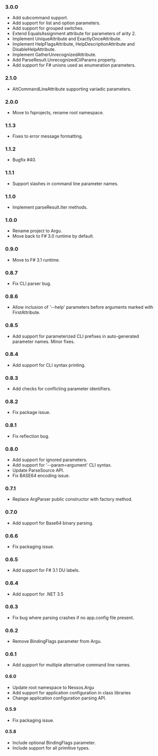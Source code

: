 ### 3.0.0
* Add subcommand support.
* Add support for list and option parameters.
* Add support for grouped switches.
* Extend EqualsAssignment attribute for parameters of arity 2.
* Implement UniqueAttribute and ExactlyOnceAttribute.
* Implement HelpFlagsAttribute, HelpDescriptionAttribute and DisableHelpAttribute.
* Implement GatherUnrecognizedAttribute.
* Add ParseResult.UnrecognizedCliParams property.
* Add support for F# unions used as enumeration parameters.

### 2.1.0
* AltCommandLineAttribute supporting variadic parameters.

### 2.0.0
* Move to fsprojects, rename root namespace.

### 1.1.3
* Fixes to error message formatting.

### 1.1.2
* Bugfix #40.

### 1.1.1
* Support slashes in command line parameter names.

### 1.1.0
* Implement parseResult.Iter methods.

### 1.0.0
* Rename project to Argu.
* Move back to F# 3.0 runtime by default.

### 0.9.0
* Move to F# 3.1 runtime.

### 0.8.7
* Fix CLI parser bug.

### 0.8.6
* Allow inclusion of '--help' parameters before arguments marked with FirstAttribute.

### 0.8.5
* Add support for parameterized CLI prefixes in auto-generated parameter names. Minor fixes.

### 0.8.4
* Add support for CLI syntax printing.

### 0.8.3
* Add checks for conflicting parameter identifiers.

### 0.8.2
* Fix package issue.

### 0.8.1
* Fix reflection bug.

### 0.8.0
* Add support for ignored parameters.
* Add support for '--param=argument' CLI syntax.
* Update ParseSource API.
* Fix BASE64 encoding issue.

### 0.7.1
* Replace ArgParser public constructor with factory method.

### 0.7.0
* Add support for Base64 binary parsing.

### 0.6.6
* Fix packaging issue.

### 0.6.5
* Add support for F# 3.1 DU labels.

### 0.6.4
* Add support for .NET 3.5

### 0.6.3
* Fix bug where parsing crashes if no app.config file present.

### 0.6.2
* Remove BindingFlags parameter from Argu.

### 0.6.1
* Add support for multiple alternative command line names.

#### 0.6.0
* Update root namespace to Nessos.Argu
* Add support for application configuration in class libraries
* Change application configuration parsing API.

#### 0.5.9
* Fix packaging issue.

#### 0.5.8
* Include optional BindingFlags parameter. 
* Include support for all primitive types.